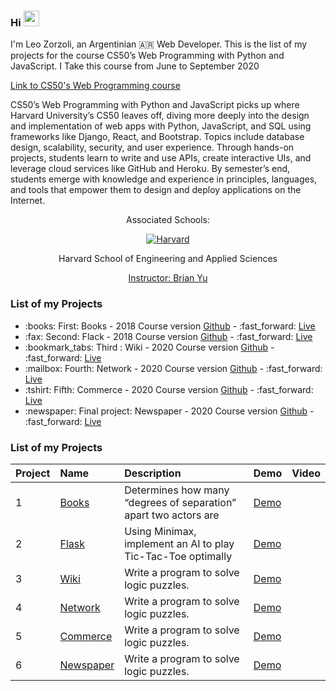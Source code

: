 ### Hi <img src="https://media.giphy.com/media/hvRJCLFzcasrR4ia7z/giphy.gif" width="25px"> 

I'm Leo Zorzoli, an Argentinian 🇦🇷 Web Developer. This is the list of my projects for the course CS50’s Web Programming with Python and JavaScript. I Take this course from June to September 2020

<a href="https://cs50.harvard.edu/web/2020/">
  Link to CS50's Web Programming course 
</a>

CS50’s Web Programming with Python and JavaScript picks up where Harvard University’s CS50 leaves off, diving more deeply into the design and implementation of web apps with Python, JavaScript, and SQL using frameworks like Django, React, and Bootstrap. Topics include database design, scalability, security, and user experience. Through hands-on projects, students learn to write and use APIs, create interactive UIs, and leverage cloud services like GitHub and Heroku. By semester’s end, students emerge with knowledge and experience in principles, languages, and tools that empower them to design and deploy applications on the Internet.


<div align="center">
  <p>Associated Schools:</p>
  <a href="#">
    <img alt="Harvard" src="https://online-learning.harvard.edu/sites/default/files/shields/harvard-engineering.png" />
  </a>
  <p>Harvard School of Engineering and Applied Sciences</p>
  <a href="https://www.edx.org/es/bio/brian-yu">Instructor: Brian Yu </a>
</div>

### List of my Projects
<ul>
  <li>:books: First: Books - 2018 Course version <a href="https://github.com/LeoZorzoli/Books">Github</a> - :fast_forward: <a href="https://leo-books.herokuapp.com/">Live</a></li>
  <li>:fax: Second: Flack - 2018 Course version <a href="https://github.com/LeoZorzoli/Flack">Github</a> - :fast_forward: <a href="https://leo-flack.herokuapp.com/">Live</a></li>
  <li>:bookmark_tabs: Third : Wiki - 2020 Course version <a href="https://github.com/LeoZorzoli/Wiki">Github</a> - :fast_forward: <a href="https://leo-wiki.herokuapp.com/">Live</a></li>
  <li>:mailbox: Fourth: Network - 2020 Course version <a href="https://github.com/LeoZorzoli/Network">Github</a> - :fast_forward: <a href="https://leo-network.herokuapp.com/">Live</a></li>
  <li>:tshirt: Fifth: Commerce - 2020 Course version <a href="https://github.com/LeoZorzoli/Commerce">Github</a> - :fast_forward: <a href="https://leo-commerce.herokuapp.com/">Live</a></li>
  <li>:newspaper: Final project: Newspaper - 2020 Course version <a href="https://github.com/LeoZorzoli/Newspaper">Github</a> - :fast_forward: <a href="https://leo-newspaper.herokuapp.com/">Live</a></li>
</ul>

### List of my Projects

| Project | Name                       | Description                                                        | Demo                                                         | Video                                   |
| :--- | :------------------------- | :----------------------------------------------------------------- | :-------------------------------------------------------------------- | :-------------------------------------- |
| 1    | <a href="https://github.com/LeoZorzoli/Books">Books</a> | Determines how many “degrees of separation” apart two actors are   | <a href="https://leo-books.herokuapp.com/">Demo</a> |
| 2    | <a href="https://github.com/LeoZorzoli/Flack">Flask</a> | Using Minimax, implement an AI to play Tic-Tac-Toe optimally       | <a href="https://leo-flack.herokuapp.com/">Demo</a> |
| 3    | <a href="https://github.com/LeoZorzoli/Wiki">Wiki</a>   | Write a program to solve logic puzzles.                            | <a href="https://leo-wiki.herokuapp.com/">Demo</a> |
| 4    | <a href="https://github.com/LeoZorzoli/Network">Network</a>   | Write a program to solve logic puzzles.                            | <a href="https://leo-network.herokuapp.com/">Demo</a> |
| 5    | <a href="https://github.com/LeoZorzoli/Commerce">Commerce</a>   | Write a program to solve logic puzzles.                            | <a href="https://leo-commerce.herokuapp.com/">Demo</a> |
| 6    | <a href="https://github.com/LeoZorzoli/Newspaper">Newspaper</a>   | Write a program to solve logic puzzles.                            | <a href="https://leo-newspaper.herokuapp.com/">Demo</a> |


